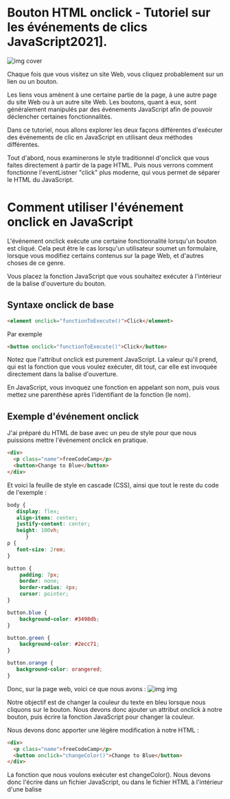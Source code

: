 # Bouton HTML onclick - Tutoriel sur les événements de clics JavaScript2021].

![img cover](https://www.freecodecamp.org/news/content/images/size/w2000/2021/08/javascript-onclick.png)

Chaque fois que vous visitez un site Web, vous cliquez probablement sur un lien ou un bouton.

Les liens vous amènent à une certaine partie de la page, à une autre page du site Web ou à un autre site Web. Les boutons, quant à eux, sont généralement manipulés par des événements JavaScript afin de pouvoir déclencher certaines fonctionnalités.

Dans ce tutoriel, nous allons explorer les deux façons différentes d'exécuter des événements de clic en JavaScript en utilisant deux méthodes différentes.

Tout d'abord, nous examinerons le style traditionnel d'onclick que vous faites directement à partir de la page HTML. Puis nous verrons comment fonctionne l'eventListner "click" plus moderne, qui vous permet de séparer le HTML du JavaScript.


# Comment utiliser l'événement onclick en JavaScript

L'événement onclick exécute une certaine fonctionnalité lorsqu'un bouton est cliqué. Cela peut être le cas lorsqu'un utilisateur soumet un formulaire, lorsque vous modifiez certains contenus sur la page Web, et d'autres choses de ce genre.

Vous placez la fonction JavaScript que vous souhaitez exécuter à l'intérieur de la balise d'ouverture du bouton.

## Syntaxe onclick de base

```html
<element onclick="functionToExecute()">Click</element>
```
Par exemple

```html
<button onclick="functionToExecute()">Click</button>
```

Notez que l'attribut onclick est purement JavaScript. La valeur qu'il prend, qui est la fonction que vous voulez exécuter, dit tout, car elle est invoquée directement dans la balise d'ouverture.

En JavaScript, vous invoquez une fonction en appelant son nom, puis vous mettez une parenthèse après l'identifiant de la fonction (le nom).

## Exemple d'événement onclick

J'ai préparé du HTML de base avec un peu de style pour que nous puissions mettre l'événement onclick en pratique.

```html
<div>
  <p class="name">freeCodeCamp</p>
  <button>Change to Blue</button>
</div>
```

Et voici la feuille de style en cascade (CSS), ainsi que tout le reste du code de l'exemple :

```css
body {
   display: flex;
   align-items: center;
   justify-content: center;
   height: 100vh;
      }
p {
   font-size: 2rem;
}

button {
    padding: 7px;
    border: none;
    border-radius: 4px;
    cursor: pointer;
}

button.blue {
    background-color: #3498db;
}

button.green {
    background-color: #2ecc71;
}

button.orange {
   background-color: orangered;
}
```
Donc, sur la page web, voici ce que nous avons :
![img img](https://www.freecodecamp.org/news/content/images/2021/08/changeColor.png)

Notre objectif est de changer la couleur du texte en bleu lorsque nous cliquons sur le bouton. Nous devons donc ajouter un attribut onclick à notre bouton, puis écrire la fonction JavaScript pour changer la couleur.

Nous devons donc apporter une légère modification à notre HTML :

```html
<div>
  <p class="name">freeCodeCamp</p>
  <button onclick="changeColor()">Change to Blue</button>
</div>
```
La fonction que nous voulons exécuter est changeColor(). Nous devons donc l'écrire dans un fichier JavaScript, ou dans le fichier HTML à l'intérieur d'une balise <script>.

Si vous voulez écrire votre script dans un fichier JavaScript, vous devez le lier dans le fichier HTML en utilisant la syntaxe ci-dessous :

```html
<script src="path-to-javascript-file"></script>
```
Si vous voulez écrire le script dans un fichier HTML, il suffit de le placer à l'intérieur de la balise script :

```html
<script>
  // Your Scripts
</script>
```
Maintenant, écrivons notre fonction changeColor().

Tout d'abord, nous devons sélectionner l'élément que nous voulons manipuler, qui est le texte de freeCodeCamp à l'intérieur de la balise <p>.

En JavaScript, vous faites cela avec les méthodes getElementById(), getElementsByClassName() ou querySelector() du DOM. Ensuite, vous stockez la valeur dans une variable.

Dans ce tutoriel, j'utiliserai la méthode querySelector() car elle est plus moderne et plus rapide. J'utiliserai également const pour déclarer nos variables au lieu de let et var, car avec const, les choses sont plus sûres car la variable devient en lecture seule.

```js
const name = document.querySelector(".name");
```

Maintenant que nous avons sélectionné le texte, écrivons notre fonction. En JavaScript, la syntaxe de base des fonctions ressemble à ceci :

```js
function funcctionName () {
    // What to do
} 
```
Écrivons donc notre fonction :
```js
function changeColor() {
    name.style.color = "blue";
}
```
Que se passe-t-il ?

Rappelez-vous, d'après le HTML, que changeColor() est la fonction que nous allons exécuter. C'est pourquoi notre identificateur de fonction (nom) est défini comme changeColor. Si le nom ne correspond pas à ce qui se trouve dans le code HTML, cela ne fonctionnera pas.

Dans le DOM (Document Object Model, qui fait référence à l'ensemble du HTML), pour modifier tout ce qui a trait au style, vous devez écrire "style", puis un point (.). Ce point est suivi de ce que vous voulez changer, qui peut être la couleur, la couleur de fond, la taille de la police, etc.

Ainsi, dans notre fonction, nous prenons la variable name que nous avons déclarée pour obtenir notre texte freeCodeCamp, puis nous changeons la couleur en bleu.

La couleur de notre texte devient bleue chaque fois que le bouton est cliqué :

![img img](https://www.freecodecamp.org/news/content/images/2021/08/changeColor.gif)
Notre code fonctionne !

Nous pourrions aller un peu plus loin en modifiant notre texte pour qu'il soit plus coloré :

```html
<div>
      <p class="name">freeCodeCamp</p>
      <button onclick="changeColor('blue')" class="blue">Blue</button>
      <button onclick="changeColor('green')" class="green">Green</button>
      <button onclick="changeColor('orangered')" class="orange">Orange</button>
</div>
```
Nous voulons donc changer le texte en bleu, vert et rouge-orange.

Cette fois, les fonctions onclick de notre HTML prennent les valeurs de la couleur que nous voulons donner au texte. Ces valeurs sont appelées paramètres en JavaScript. La fonction que nous allons écrire prend aussi le sien, que nous appellerons "color".

Notre page web a un peu changé :

![img img](https://www.freecodecamp.org/news/content/images/2021/08/changeColors.png)

Donc, sélectionnons notre texte freeCodeCamp et écrivons la fonction pour changer sa couleur en bleu, vert, et rouge-orange :

```js
const name = document.querySelector(".name");

function changeColor(color) {
   name.style.color = color;
}
```
Le bloc de code dans la fonction prend la variable name (où nous avons stocké notre texte freeCodeCamp), puis fixe la couleur à ce que nous avons passé dans les fonctions changeColor() dans les boutons HTML.
![img img](https://www.freecodecamp.org/news/content/images/2021/08/changeColors.gif)

## Comment utiliser l'eventListener click en JavaScript

En JavaScript, il existe plusieurs façons de faire la même chose. Comme JavaScript lui-même a évolué au fil du temps, nous avons commencé à avoir besoin de séparer le code HTML, CSS et JavaScript afin de respecter les meilleures pratiques.

Les écouteurs d'événements rendent cela possible car ils vous permettent de séparer le JavaScript du HTML. Vous pouvez également le faire avec onclick, mais nous allons adopter une autre approche.
Traduit avec www.DeepL.com/Translator (version gratuite)
Les [utilisateurs les mieux classés](https://www.topcoder.com/tc?module=AlgoRank) sur TopCoder sont de très bons programmeurs compétitifs et participent régulièrement à des concours de programmation. L'utilisateur le mieux classé tient [son propre blog](http://petr-mitrichev.blogspot.com/) intitulé _Algorithms weekly_ by Petr Mitrichev, où il écrit sur les compétitions de codage, les algorithmes, les mathématiques, etc.

### Syntaxe de base de l'eventListener

```js
element.addEventListener("type-of-event", functionToExecute)
```
Maintenant, changeons le texte freeCodeCampt en bleu en utilisant l'événement clickListner.

Voici notre nouveau HTML :

```html
 <div>
      <p class="name">freeCodeCamp</p>
      <button>Change Color</button>
 </div>
 ```
 Et voilà à quoi ça ressemble :
 ![img img](https://www.freecodecamp.org/news/content/images/2021/08/colorChange.png)
 
 colorChange

Cette fois-ci, dans notre script, nous devons aussi sélectionner le bouton (et pas seulement le texte de freeCodeCamp). C'est parce qu'il n'y a rien de JavaScript dans la balise d'ouverture de notre bouton, ce qui est cool.

Donc, notre script ressemble à ceci :
```js
const name = document.querySelector(".name");
const btn = document.querySelector("button");

      btn.addEventListener("click", function () {
        name.style.color = "blue";
 });
 ```

Nous pouvons également séparer totalement notre fonction de l'eventListener et notre fonctionnalité restera la même :

```js
btn.addEventListener("click", changeColor);
      function changeColor() {
        name.style.color = "blue";
}
```

![img img](https://www.freecodecamp.org/news/content/images/2021/08/changeColorWithEvents.gif)

### Comment construire un bouton " Show More " et " Show Less " ? avec JavaScrpit

L'une des meilleures façons d'apprendre est de réaliser des projets, alors prenons ce que nous avons appris sur les événements onclick et "click" pour construire quelque chose.

Lorsque vous visitez un blog, vous voyez souvent d'abord des extraits d'articles. Ensuite, vous pouvez cliquer sur un bouton "read more" pour afficher le reste. Essayons de faire cela.

Voici le HTML avec lequel nous travaillons :

``` html
<article id="content">
      <p>
        freeCodeCamp is one of the best platforms to learn how to code.
        freeCodeCamp has a detailed curriculum that will take you from zero to
        hero in web development, software engineering, machine learning, and
        more.
      </p>

      <p>
        freeCodeCamp also has a YouTube channel containing over 1000 videos on
        web development, software engineering, machine learning, data science,
        freelance web development, database administration, and pretty much
        anything related to tech. To get updates when videos are uploaded, you
        need to subscribe to the channel and turn on notifications. You can also
        follow freeCodeCamp on Twitter, where links to well written articles and
        videos are tweeted daily.
      </p>

      <p>
        Since no one has to pay to learn how to code on freeCodeCamp,
        freeCodeCamp runs on voluntary donations from donors all around the
        world in order to pay employees and maintain servers. If you are
        generous enough consider joining the donors.
      </p>
    </article>

<button onclick="showMore()">Show more</button>
```

C'est un simple HTML avec quelques faits sur freeCodeCamp. Et il y a un bouton auquel nous avons déjà attaché un onclick. La fonction que nous voulons exécuter est showMore(), que nous allons écrire bientôt.

Sans CSS, voici ce que nous avons :

![img img](https://www.freecodecamp.org/news/content/images/2021/08/articleunstyled.png)
Il n'est pas super moche, mais nous pouvons l'améliorer et le faire agir comme nous le souhaitons. Nous disposons donc de quelques CSS que je vais expliquer ci-dessous :

``` html
<style>
      * {
        margin: 0;
        padding: 0;
        box-sizing: border-box;
      }

      body {
        background: #f1f1f1;
        display: flex;
        align-items: center;
        justify-content: center;
        flex-direction: column;
      }

      article {
        width: 400px;
        background: #fff;
        padding: 20px 20px 0;
        font-size: 18px;
        max-height: 270px;
        overflow: hidden;
        transition: max-height 1s;
        text-align: justify;
        margin-top: 20px;
      }

      p {
        margin-bottom: 16px;
      }

      article.open {
        max-height: 1000px;
      }

      button {
        background: #0e0b22;
        color: #fff;
        padding: 0.6rem;
        margin-top: 20px;
        border: none;
        border-radius: 4px;
      }

      button:hover {
        cursor: pointer;
        background: #1e1d25;
      }
</style>

```
Que fait le CSS ?

Avec le sélecteur universel (*), nous supprimons la marge et le remplissage par défaut attribués aux éléments afin de pouvoir ajouter nos propres marge et remplissage.

La taille de la boîte est également définie sur border-box afin que nous puissions inclure le remplissage et la bordure dans la largeur et la hauteur totales de nos éléments.

Nous avons centré tout ce qui se trouve dans le corps avec Flexbox et lui avons donné un fond gris clair.

Notre élément <article>, qui contient le texte, a une largeur de 400px, un arrière-plan blanc (#fff) et un remplissage de 20px en haut, 20 à gauche et à droite, et 0 en bas.

Les balises de paragraphe qu'il contient ont une taille de police de 18px, et nous leur avons donné une hauteur maximale de 270px. En raison de la hauteur maximale de l'élément article, tout le texte ne sera pas contenu et débordera. Pour remédier à ce problème, nous avons défini le paramètre overflow sur hidden afin de ne pas afficher le texte dans un premier temps.

La propriété de transition garantit que chaque changement se produit après 1 seconde. Tous les textes contenus dans l'article sont justifiés et ont une marge supérieure de 20 pixels afin qu'ils ne restent pas trop attachés au haut de la page.

Comme nous avons supprimé la marge par défaut, nos paragraphes ont été poussés les uns contre les autres. Nous avons donc défini une marge inférieure de 16 pixels afin de les séparer les uns des autres.

Notre sélecteur, article.open, a une propriété de max-height fixée à 1000px. Cela signifie qu'à chaque fois que l'élément article est associé à une classe open, la hauteur maximale passe de 270 à 1000 pixels pour afficher le reste de l'article. C'est possible grâce à JavaScript, qui change la donne.

Nous avons stylisé notre bouton avec un fond sombre et l'avons rendu blanc. Nous avons défini sa bordure sur none pour supprimer la bordure par défaut du HTML sur les boutons, et nous lui avons donné un rayon de bordure de 4px pour qu'il ait une bordure légèrement arrondie.

Enfin, nous avons utilisé la pseudo-classe de survol en CSS pour transformer le curseur du bouton en pointeur. La couleur de l'arrière-plan change légèrement lorsqu'un utilisateur passe son curseur dessus.

Voilà, c'est le CSS.

Notre page est maintenant plus belle :

![img img](https://www.freecodecamp.org/news/content/images/2021/08/articlestyled.png)
La prochaine chose à faire est d'écrire notre JavaScript pour que nous puissions voir le reste de l'article qui est caché.

Nous avons un attribut onclick à l'intérieur de notre balise d'ouverture de bouton, prêt à exécuter une fonction showMore(), alors écrivons la fonction.

Nous devons d'abord sélectionner notre article, car nous devons afficher le reste de l'article :

```js
const article = document.querySelector("#content");
```
La prochaine chose à faire est d'écrire la fonction showMore() afin de pouvoir basculer entre l'affichage du reste de l'article et son masquage.

```js
function showMore() {
     if (article.className == "open") {
       // read less
       article.className = "";
       button.innerHTML = "Show more";
     } else {
       //read more
       article.className = "open";
       button.innerHTML = "Show less";
     }
  }
```

Que fait la fonction ?

Nous utilisons ici une instruction if...else. Il s'agit d'une partie cruciale de JavaScript qui vous aide à prendre des décisions dans votre code si une certaine condition est remplie.

La syntaxe de base ressemble à ceci :

```js


if (condition == "something") {
  // Do something
} else {
  // Do something else
}

```
Ici, si le nom de classe de l'article est égal à open (c'est-à-dire que nous voulons lui ajouter la classe open, qui a été définie pour une hauteur maximale de 1000px dans le CSS), alors nous voulons voir le reste de l'article. Sinon, nous voulons que l'article revienne à l'état initial où une partie de celui-ci est cachée.

Pour ce faire, nous lui attribuons la classe open dans le bloc else, ce qui lui permet d'afficher le reste de l'article. Ensuite, nous attribuons à la classe une chaîne vide (none) dans le bloc if, ce qui la fait revenir à l'état initial.

Notre code fonctionne bien avec une transition en douceur :

![img img](https://www.freecodecamp.org/news/content/images/2021/08/article.gif)

Nous pouvons séparer le HTML et le JavaScript et continuer à utiliser onclick, car onclick est du JavaScript. Il est donc possible d'écrire ceci dans un fichier JavaScript au lieu de partir du HTML.

```js
 button.onclick = function () {
     if (article.className == "open") {
       // read less
       article.className = "";
       button.innerHTML = "Show more";
     } else {
       //read more
       article.className = "open";
       button.innerHTML = "Show less";
     }
  };
 ```
 ![img img](https://www.freecodecamp.org/news/content/images/2021/08/articleonclick.gif)
 
 Nous pouvons également le faire en utilisant un EventListner :
 
 ```html
 <article id="content">
      <p>
        freeCodeCamp is one of the best platforms to learn how to code.
        freeCodeCamp has a detailed curriculum that will take you from zero to
        hero in web development, software engineering, machine learning, and
        many more.
      </p>

      <p>
        freeCodeCamp also has a YouTube channel containing over 1000 videos on
        web development, software engineering, machine learning, data science,
        freelance web development, database administration, and pretty more
        anything related to tech. To get updates when videos are uploaded, you
        need to subscribe to the channel and turn on notifications. You can also
        follow freeCodeCamp on Twitter, where links to well written articles and
        videos are tweeted daily.
      </p>

      <p>
        Since no one has to pay to learn how to code on freeCodeCamp,
        freeCodeCamp runs on voluntary donations from donors all around the
        world in order to pay employees and maintain servers. If you are
        generous enough consider joining the donors.
      </p>
</article>

<button id="read-more">Show more</button>
```
```js
 const article = document.querySelector("#content");
 const button = document.querySelector("#read-more");

button.addEventListener("click", readMore);

function readMore() {
     if (article.className == "open") {
       // Read less
     article.className = "";
     button.innerHTML = "Show more";
   } else {
     article.className = "open";
     button.innerHTML = "Show less";
   }
}
```
Notre fonctionnalité reste la même !
### Conclusion

J'espère que ce tutoriel vous aidera à comprendre le fonctionnement de l'événement de clic en JavaScript. Nous avons exploré deux méthodes différentes ici, donc maintenant vous pouvez commencer à les utiliser dans vos projets de codage.

Merci de votre lecture, et continuez à coder.


